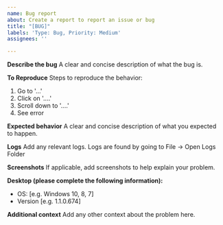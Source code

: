 ```yaml
---
name: Bug report
about: Create a report to report an issue or bug
title: "[BUG]"
labels: 'Type: Bug, Priority: Medium'
assignees: ''

---
```


**Describe the bug**
A clear and concise description of what the bug is.

**To Reproduce**
Steps to reproduce the behavior:
1. Go to '...'
2. Click on '....'
3. Scroll down to '....'
4. See error

**Expected behavior**
A clear and concise description of what you expected to happen.

**Logs**
Add any relevant logs. Logs are found by going to File → Open Logs Folder

**Screenshots**
If applicable, add screenshots to help explain your problem.

**Desktop (please complete the following information):**
 - OS: [e.g. Windows 10, 8, 7]
 - Version [e.g. 1.1.0.674]

**Additional context**
Add any other context about the problem here.
